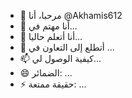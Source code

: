 - 👋 مرحبا، أنا @Akhamis612
- 👀 أنا مهتم في...
- 🌱 أنا أتعلم حاليا...
- 💞️ أتطلع إلى التعاون في ...
- 📫 كيفية الوصول لي...
- 😄 الضمائر: ...
- ⚡ حقيقة ممتعة: ...

<!---
Akhamis612 / Akhamis612 هو مستودع ✨ خاص ✨ لأن "README.md" (هذا الملف) يظهر على ملفك الشخصي GitHub.
يمكنك النقر فوق رابط المعاينة لإلقاء نظرة على التغييرات الخاصة بك.
--->
